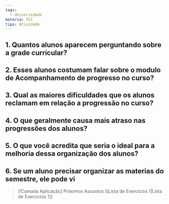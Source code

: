 ```yaml
---
tags:
  - Universidade
materia: TCC
tipo: Atividade
---
```

## 1. Quantos alunos aparecem perguntando sobre a  grade curricular?
## 2. Esses alunos costumam falar sobre o modulo de Acompanhamento de progresso no curso?
## 3. Qual as maiores dificuldades que os alunos reclamam em relação a progressão no curso?
## 4. O que geralmente causa mais atraso nas progressões dos alunos?
## 5. O que você acredita que seria o ideal para a melhoria dessa organização dos alunos?
## 6. Se um aluno precisar organizar as materias do semestre, ele pode vi
> [!Camada Aplicação] Próximos Assuntos 
> [[Lista de Exercı́cios 1|Lista de Exercı́cios 1]]